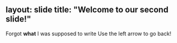 layout: slide
title: "Welcome to our second slide!"
---
Forgot **what** I was supposed to write
Use the left arrow to go back!
